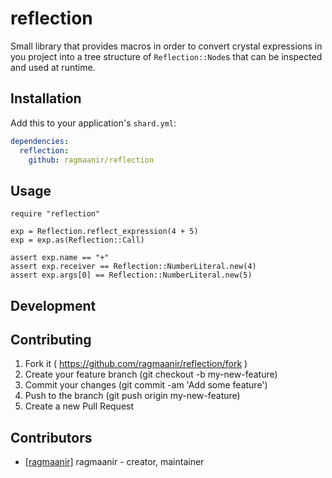 # reflection

Small library that provides macros in order to convert crystal expressions in you project into
a tree structure of `Reflection::Node`s that can be inspected and used at runtime.

## Installation


Add this to your application's `shard.yml`:

```yaml
dependencies:
  reflection:
    github: ragmaanir/reflection
```


## Usage


```crystal
require "reflection"

exp = Reflection.reflect_expression(4 + 5)
exp = exp.as(Reflection::Call)

assert exp.name == "+"
assert exp.receiver == Reflection::NumberLiteral.new(4)
assert exp.args[0] == Reflection::NumberLiteral.new(5)
```

## Development


## Contributing

1. Fork it ( https://github.com/ragmaanir/reflection/fork )
2. Create your feature branch (git checkout -b my-new-feature)
3. Commit your changes (git commit -am 'Add some feature')
4. Push to the branch (git push origin my-new-feature)
5. Create a new Pull Request

## Contributors

- [[ragmaanir]](https://github.com/ragmaanir) ragmaanir - creator, maintainer

